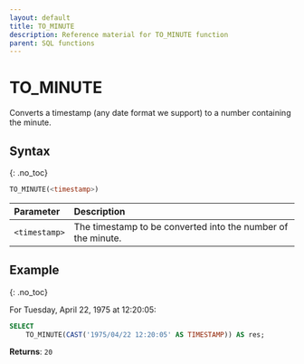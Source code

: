 ```yaml
---
layout: default
title: TO_MINUTE
description: Reference material for TO_MINUTE function
parent: SQL functions
---
```


# TO\_MINUTE

Converts a timestamp (any date format we support) to a number containing the minute.

## Syntax
{: .no_toc}

```sql
TO_MINUTE(<timestamp>)
```

| Parameter     | Description                                                  |
| :------------- | :------------------------------------------------------------ |
| `<timestamp>` | The timestamp to be converted into the number of the minute. |

## Example
{: .no_toc}

For Tuesday, April 22, 1975 at 12:20:05:

```sql
SELECT
	TO_MINUTE(CAST('1975/04/22 12:20:05' AS TIMESTAMP)) AS res;
```

**Returns**: `20`
